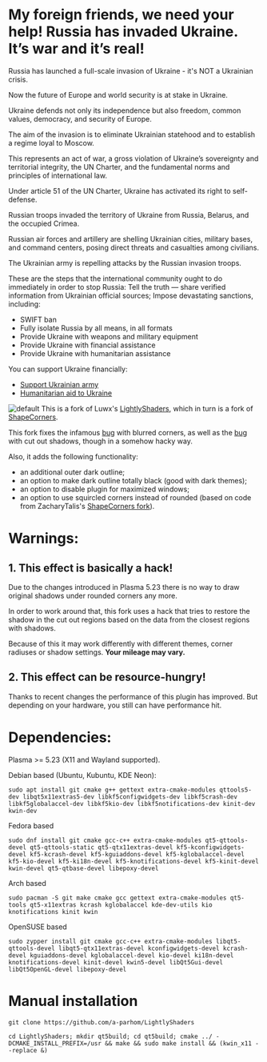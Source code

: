   # My foreign friends, we need your help! Russia has invaded Ukraine. It’s war and it’s real!

Russia has launched a full-scale invasion of Ukraine - it's NOT a Ukrainian crisis.

Now the future of Europe and world security is at stake in Ukraine.

Ukraine defends not only its independence but also freedom, common values, democracy, and security of Europe.

The aim of the invasion is to eliminate Ukrainian statehood and to establish a regime loyal to Moscow.

This represents an act of war, a gross violation of Ukraine’s sovereignty and territorial integrity, the UN Charter, and the fundamental norms and principles of international law.

Under article 51 of the UN Charter, Ukraine has activated its right to self-defense.

Russian troops invaded the territory of Ukraine from Russia, Belarus, and the occupied Crimea.

Russian air forces and artillery are shelling Ukrainian cities, military bases, and command centers, posing direct threats and casualties among civilians.

The Ukrainian army is repelling attacks by the Russian invasion troops.

These are the steps that the international community ought to do immediately in order to stop Russia:
Tell the truth — share verified information from Ukrainian official sources;
Impose devastating sanctions, including:
  - SWIFT ban
  - Fully isolate Russia by all means, in all formats
  - Provide Ukraine with weapons and military equipment
  - Provide Ukraine with financial assistance
  - Provide Ukraine with humanitarian assistance

You can support Ukraine financially:
  - [Support Ukrainian army](https://bank.gov.ua/en/about/support-the-armed-forces)
  - [Humanitarian aid to Ukraine](https://bank.gov.ua/en/about/humanitarian-aid-to-ukraine)


 ![default](https://github.com/a-parhom/LightlyShaders/blob/master/screenshot.png)
 This is a fork of Luwx's [LightlyShaders](https://github.com/Luwx/LightlyShaders), which in turn is a fork of [ShapeCorners](https://sourceforge.net/projects/shapecorners/). 

 This fork fixes the infamous [bug](https://bugs.kde.org/show_bug.cgi?id=395725) with blurred corners, as well as the [bug](https://github.com/matinlotfali/KDE-Rounded-Corners/issues/2) with cut out shadows, though in a somehow hacky way. 
 
 Also, it adds the following functionality:
 - an additional outer dark outline; 
 - an option to make dark outline totally black (good with dark themes);
 - an option to disable plugin for maximized windows;
 - an option to use squircled corners instead of rounded (based on code from ZacharyTalis's [ShapeCorners fork](https://github.com/ZacharyTalis/ShapeCorners)).


 # Warnings:

 ## 1. This effect is basically a hack!
Due to the changes introduced in Plasma 5.23 there is no way to draw original shadows under rounded corners any more. 

In order to work around that, this fork uses a hack that tries to restore the shadow in the cut out regions based on the data from the closest regions with shadows. 

Because of this it may work differently with different themes, corner radiuses or shadow settings. **Your mileage may vary.**

 ## 2. This effect can be resource-hungry!
Thanks to recent changes the performance of this plugin has improved. But depending on your hardware, you still can have performance hit.


 # Dependencies:
 
Plasma >= 5.23 (X11 and Wayland supported).
 
Debian based (Ubuntu, Kubuntu, KDE Neon):
```
sudo apt install git cmake g++ gettext extra-cmake-modules qttools5-dev libqt5x11extras5-dev libkf5configwidgets-dev libkf5crash-dev libkf5globalaccel-dev libkf5kio-dev libkf5notifications-dev kinit-dev kwin-dev 
```
Fedora based
```
sudo dnf install git cmake gcc-c++ extra-cmake-modules qt5-qttools-devel qt5-qttools-static qt5-qtx11extras-devel kf5-kconfigwidgets-devel kf5-kcrash-devel kf5-kguiaddons-devel kf5-kglobalaccel-devel kf5-kio-devel kf5-ki18n-devel kf5-knotifications-devel kf5-kinit-devel kwin-devel qt5-qtbase-devel libepoxy-devel
```
Arch based
```
sudo pacman -S git make cmake gcc gettext extra-cmake-modules qt5-tools qt5-x11extras kcrash kglobalaccel kde-dev-utils kio knotifications kinit kwin
```
OpenSUSE based
```
sudo zypper install git cmake gcc-c++ extra-cmake-modules libqt5-qttools-devel libqt5-qtx11extras-devel kconfigwidgets-devel kcrash-devel kguiaddons-devel kglobalaccel-devel kio-devel ki18n-devel knotifications-devel kinit-devel kwin5-devel libQt5Gui-devel libQt5OpenGL-devel libepoxy-devel
```

# Manual installation
```
git clone https://github.com/a-parhom/LightlyShaders

cd LightlyShaders; mkdir qt5build; cd qt5build; cmake ../ -DCMAKE_INSTALL_PREFIX=/usr && make && sudo make install && (kwin_x11 --replace &)
```
 
 
 
